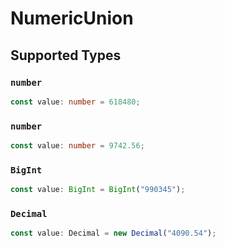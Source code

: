 # NumericUnion


## Supported Types

### `number`

```typescript
const value: number = 618480;
```

### `number`

```typescript
const value: number = 9742.56;
```

### `BigInt`

```typescript
const value: BigInt = BigInt("990345");
```

### `Decimal`

```typescript
const value: Decimal = new Decimal("4090.54");
```

